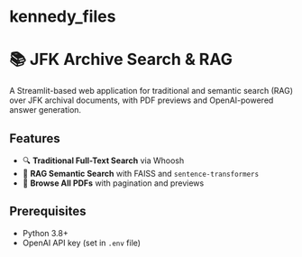 # kennedy_files
# 📚 JFK Archive Search & RAG

A Streamlit-based web application for traditional and semantic search (RAG) over JFK archival documents, with PDF previews and OpenAI-powered answer generation.

## Features
- 🔍 **Traditional Full-Text Search** via Whoosh
- 🤖 **RAG Semantic Search** with FAISS and `sentence-transformers`
- 📑 **Browse All PDFs** with pagination and previews

## Prerequisites
- Python 3.8+
- OpenAI API key (set in `.env` file)

